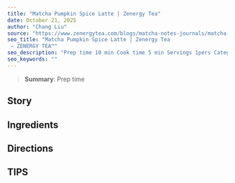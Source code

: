 ```yaml
---
title: "Matcha Pumpkin Spice Latte | Zenergy Tea"
date: October 21, 2025
author: "Chang Liu"
source: "https://www.zenergytea.com/blogs/matcha-notes-journals/matcha-pumpkin-spice-latte"
seo_title: "Matcha Pumpkin Spice Latte | Zenergy Tea
 – ZENERGY TEA™"
seo_description: "Prep time 10 min Cook time 5 min Servings 1pers Category Drinks Origin Original Story It was the first crisp morning of fall.Steam curled above the kettle while the scent of roasted pumpkin drifted through the kitchen.She reached for her bamboo chasen, the one she hadn’t used since summer.As hot water met matcha, the c"
seo_keywords: ""
---
```

> **Summary**:
> Prep time

## Story
## Ingredients
## Directions
## TIPS